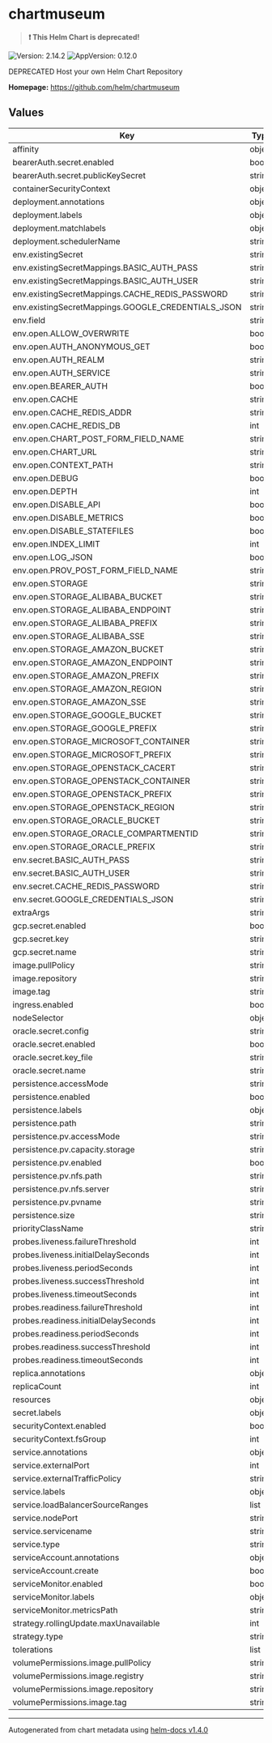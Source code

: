 # chartmuseum

> **:exclamation: This Helm Chart is deprecated!**

![Version: 2.14.2](https://img.shields.io/badge/Version-2.14.2-informational?style=flat-square) ![AppVersion: 0.12.0](https://img.shields.io/badge/AppVersion-0.12.0-informational?style=flat-square)

DEPRECATED Host your own Helm Chart Repository

**Homepage:** <https://github.com/helm/chartmuseum>

## Values

| Key | Type | Default | Description |
|-----|------|---------|-------------|
| affinity | object | `{}` |  |
| bearerAuth.secret.enabled | bool | `false` |  |
| bearerAuth.secret.publicKeySecret | string | `"chartmuseum-public-key"` |  |
| containerSecurityContext | object | `{}` |  |
| deployment.annotations | object | `{}` |  |
| deployment.labels | object | `{}` |  |
| deployment.matchlabels | object | `{}` |  |
| deployment.schedulerName | string | `""` |  |
| env.existingSecret | string | `nil` |  |
| env.existingSecretMappings.BASIC_AUTH_PASS | string | `nil` |  |
| env.existingSecretMappings.BASIC_AUTH_USER | string | `nil` |  |
| env.existingSecretMappings.CACHE_REDIS_PASSWORD | string | `nil` |  |
| env.existingSecretMappings.GOOGLE_CREDENTIALS_JSON | string | `nil` |  |
| env.field | string | `nil` |  |
| env.open.ALLOW_OVERWRITE | bool | `false` |  |
| env.open.AUTH_ANONYMOUS_GET | bool | `false` |  |
| env.open.AUTH_REALM | string | `nil` |  |
| env.open.AUTH_SERVICE | string | `nil` |  |
| env.open.BEARER_AUTH | bool | `false` |  |
| env.open.CACHE | string | `nil` |  |
| env.open.CACHE_REDIS_ADDR | string | `nil` |  |
| env.open.CACHE_REDIS_DB | int | `0` |  |
| env.open.CHART_POST_FORM_FIELD_NAME | string | `"chart"` |  |
| env.open.CHART_URL | string | `nil` |  |
| env.open.CONTEXT_PATH | string | `nil` |  |
| env.open.DEBUG | bool | `false` |  |
| env.open.DEPTH | int | `0` |  |
| env.open.DISABLE_API | bool | `true` |  |
| env.open.DISABLE_METRICS | bool | `true` |  |
| env.open.DISABLE_STATEFILES | bool | `false` |  |
| env.open.INDEX_LIMIT | int | `0` |  |
| env.open.LOG_JSON | bool | `true` |  |
| env.open.PROV_POST_FORM_FIELD_NAME | string | `"prov"` |  |
| env.open.STORAGE | string | `"local"` |  |
| env.open.STORAGE_ALIBABA_BUCKET | string | `nil` |  |
| env.open.STORAGE_ALIBABA_ENDPOINT | string | `nil` |  |
| env.open.STORAGE_ALIBABA_PREFIX | string | `nil` |  |
| env.open.STORAGE_ALIBABA_SSE | string | `nil` |  |
| env.open.STORAGE_AMAZON_BUCKET | string | `nil` |  |
| env.open.STORAGE_AMAZON_ENDPOINT | string | `nil` |  |
| env.open.STORAGE_AMAZON_PREFIX | string | `nil` |  |
| env.open.STORAGE_AMAZON_REGION | string | `nil` |  |
| env.open.STORAGE_AMAZON_SSE | string | `nil` |  |
| env.open.STORAGE_GOOGLE_BUCKET | string | `nil` |  |
| env.open.STORAGE_GOOGLE_PREFIX | string | `nil` |  |
| env.open.STORAGE_MICROSOFT_CONTAINER | string | `nil` |  |
| env.open.STORAGE_MICROSOFT_PREFIX | string | `nil` |  |
| env.open.STORAGE_OPENSTACK_CACERT | string | `nil` |  |
| env.open.STORAGE_OPENSTACK_CONTAINER | string | `nil` |  |
| env.open.STORAGE_OPENSTACK_PREFIX | string | `nil` |  |
| env.open.STORAGE_OPENSTACK_REGION | string | `nil` |  |
| env.open.STORAGE_ORACLE_BUCKET | string | `nil` |  |
| env.open.STORAGE_ORACLE_COMPARTMENTID | string | `nil` |  |
| env.open.STORAGE_ORACLE_PREFIX | string | `nil` |  |
| env.secret.BASIC_AUTH_PASS | string | `nil` |  |
| env.secret.BASIC_AUTH_USER | string | `nil` |  |
| env.secret.CACHE_REDIS_PASSWORD | string | `nil` |  |
| env.secret.GOOGLE_CREDENTIALS_JSON | string | `nil` |  |
| extraArgs | string | `nil` |  |
| gcp.secret.enabled | bool | `false` |  |
| gcp.secret.key | string | `"credentials.json"` |  |
| gcp.secret.name | string | `nil` |  |
| image.pullPolicy | string | `"IfNotPresent"` |  |
| image.repository | string | `"chartmuseum/chartmuseum"` |  |
| image.tag | string | `"v0.12.0"` |  |
| ingress.enabled | bool | `false` |  |
| nodeSelector | object | `{}` |  |
| oracle.secret.config | string | `"config"` |  |
| oracle.secret.enabled | bool | `false` |  |
| oracle.secret.key_file | string | `"key_file"` |  |
| oracle.secret.name | string | `nil` |  |
| persistence.accessMode | string | `"ReadWriteOnce"` |  |
| persistence.enabled | bool | `false` |  |
| persistence.labels | object | `{}` |  |
| persistence.path | string | `"/storage"` |  |
| persistence.pv.accessMode | string | `"ReadWriteOnce"` |  |
| persistence.pv.capacity.storage | string | `"8Gi"` |  |
| persistence.pv.enabled | bool | `false` |  |
| persistence.pv.nfs.path | string | `nil` |  |
| persistence.pv.nfs.server | string | `nil` |  |
| persistence.pv.pvname | string | `nil` |  |
| persistence.size | string | `"8Gi"` |  |
| priorityClassName | string | `""` |  |
| probes.liveness.failureThreshold | int | `3` |  |
| probes.liveness.initialDelaySeconds | int | `5` |  |
| probes.liveness.periodSeconds | int | `10` |  |
| probes.liveness.successThreshold | int | `1` |  |
| probes.liveness.timeoutSeconds | int | `1` |  |
| probes.readiness.failureThreshold | int | `3` |  |
| probes.readiness.initialDelaySeconds | int | `5` |  |
| probes.readiness.periodSeconds | int | `10` |  |
| probes.readiness.successThreshold | int | `1` |  |
| probes.readiness.timeoutSeconds | int | `1` |  |
| replica.annotations | object | `{}` |  |
| replicaCount | int | `1` |  |
| resources | object | `{}` |  |
| secret.labels | object | `{}` |  |
| securityContext.enabled | bool | `true` |  |
| securityContext.fsGroup | int | `1000` |  |
| service.annotations | object | `{}` |  |
| service.externalPort | int | `8080` |  |
| service.externalTrafficPolicy | string | `"Local"` |  |
| service.labels | object | `{}` |  |
| service.loadBalancerSourceRanges | list | `[]` |  |
| service.nodePort | string | `nil` |  |
| service.servicename | string | `nil` |  |
| service.type | string | `"ClusterIP"` |  |
| serviceAccount.annotations | object | `{}` |  |
| serviceAccount.create | bool | `false` |  |
| serviceMonitor.enabled | bool | `false` |  |
| serviceMonitor.labels | object | `{}` |  |
| serviceMonitor.metricsPath | string | `"/metrics"` |  |
| strategy.rollingUpdate.maxUnavailable | int | `0` |  |
| strategy.type | string | `"RollingUpdate"` |  |
| tolerations | list | `[]` |  |
| volumePermissions.image.pullPolicy | string | `"Always"` |  |
| volumePermissions.image.registry | string | `"docker.io"` |  |
| volumePermissions.image.repository | string | `"bitnami/minideb"` |  |
| volumePermissions.image.tag | string | `"buster"` |  |

----------------------------------------------
Autogenerated from chart metadata using [helm-docs v1.4.0](https://github.com/norwoodj/helm-docs/releases/v1.4.0)
